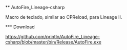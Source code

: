 ** AutoFire_Lineage-csharp


Macro de teclado, similar ao CPReload, para Lineage II. 


*** Download

https://github.com/println/AutoFire_Lineage-csharp/blob/master/bin/Release/AutoFire.exe
